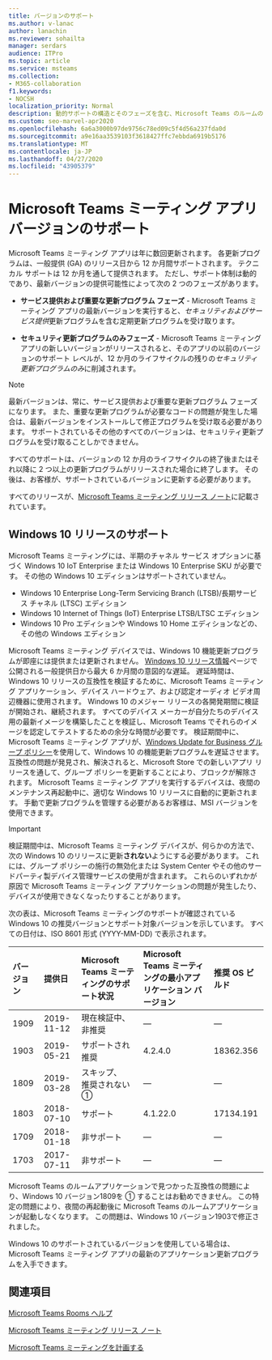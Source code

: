 ```yaml
---
title: バージョンのサポート
ms.author: v-lanac
author: lanachin
ms.reviewer: sohailta
manager: serdars
audience: ITPro
ms.topic: article
ms.service: msteams
ms.collection:
- M365-collaboration
f1.keywords:
- NOCSH
localization_priority: Normal
description: 動的サポートの構造とそのフェーズを含む、Microsoft Teams のルームのライフサイクルのサポートについて説明します。
ms.custom: seo-marvel-apr2020
ms.openlocfilehash: 6a6a3000b97de9756c78ed09c5f4d56a237fda0d
ms.sourcegitcommit: a9e16aa3539103f3618427ffc7ebbda6919b5176
ms.translationtype: MT
ms.contentlocale: ja-JP
ms.lasthandoff: 04/27/2020
ms.locfileid: "43905379"
---
```

# <a name="microsoft-teams-rooms-app-version-support"></a>Microsoft Teams ミーティング アプリ バージョンのサポート
 
Microsoft Teams ミーティング アプリは年に数回更新されます。 各更新プログラムは、一般提供 (GA) のリリース日から 12 か月間サポートされます。 テクニカル サポートは 12 か月を通して提供されます。 ただし、サポート体制は動的であり、最新バージョンの提供可能性によって次の 2 つのフェーズがあります。

- **サービス提供および重要な更新プログラム フェーズ** \- Microsoft Teams ミーティング アプリの最新バージョンを実行すると、*セキュリティおよびサービス提供*更新プログラムを含む定期更新プログラムを受け取ります。

- **セキュリティ更新プログラムのみフェーズ** \- Microsoft Teams ミーティング アプリの新しいバージョンがリリースされると、そのアプリの以前のバージョンのサポート レベルが、12 か月のライフサイクルの残りの*セキュリティ更新プログラムのみ*に削減されます。

> [!NOTE]
> 最新バージョンは、常に、サービス提供および重要な更新プログラム フェーズになります。 また、重要な更新プログラムが必要なコードの問題が発生した場合は、最新バージョンをインストールして修正プログラムを受け取る必要があります。 サポートされているその他のすべてのバージョンは、セキュリティ更新プログラムを受け取ることしかできません。

すべてのサポートは、バージョンの 12 か月のライフサイクルの終了後またはそれ以降に 2 つ以上の更新プログラムがリリースされた場合に終了します。 その後は、お客様が、サポートされているバージョンに更新する必要があります。

すべてのリリースが、[Microsoft Teams ミーティング リリース ノート](rooms-release-note.md)に記載されています。

## <a name="windows-10-release-support"></a>Windows 10 リリースのサポート

Microsoft Teams ミーティングには、半期のチャネル サービス オプションに基づく Windows 10 IoT Enterprise または Windows 10 Enterprise SKU が必要です。 その他の Windows 10 エディションはサポートされていません。

- Windows 10 Enterprise Long-Term Servicing Branch (LTSB)/長期サービス チャネル (LTSC) エディション
- Windows 10 Internet of Things (IoT) Enterprise LTSB/LTSC エディション
- Windows 10 Pro エディションや Windows 10 Home エディションなどの、その他の Windows エディション

Microsoft Teams ミーティング デバイスでは、Windows 10 機能更新プログラムが即座には提供または更新されません。 [Windows 10 リリース情報](https://docs.microsoft.com/windows/release-information/)ページで公開される一般提供日から最大 6 か月間の意図的な遅延。 遅延時間は、Windows 10 リリースの互換性を検証するために、Microsoft Teams ミーティング アプリケーション、デバイス ハードウェア、および認定オーディオ ビデオ周辺機器に使用されます。 Windows 10 のメジャー リリースの各開発期間に検証が開始され、継続されます。 すべてのデバイス メーカーが自分たちのデバイス用の最新イメージを構築したことを検証し、Microsoft Teams でそれらのイメージを認定してテストするための余分な時間が必要です。 検証期間中に、Microsoft Teams ミーティング アプリが、[Windows Update for Business グループ ポリシー](https://docs.microsoft.com/windows/deployment/update/waas-manage-updates-wufb)を使用して、Windows 10 の機能更新プログラムを遅延させます。 互換性の問題が発見され、解決されると、Microsoft Store での新しいアプリ リリースを通して、グループ ポリシーを更新することにより、ブロックが解除されます。 Microsoft Teams ミーティング アプリを実行するデバイスは、夜間のメンテナンス再起動中に、適切な Windows 10 リリースに自動的に更新されます。 手動で更新プログラムを管理する必要があるお客様は、MSI バージョンを使用できます。  

> [!IMPORTANT]
> 検証期間中は、Microsoft Teams ミーティング デバイスが、何らかの方法で、次の Windows 10 のリリースに更新**されない**ようにする必要があります。 これには、グループ ポリシーの施行の無効化または System Center やその他のサードパーティ製デバイス管理サービスの使用が含まれます。 これらのいずれかが原因で Microsoft Teams ミーティング アプリケーションの問題が発生したり、デバイスが使用できなくなったりすることがあります。  

次の表は、Microsoft Teams ミーティングのサポートが確認されている Windows 10 の推奨バージョンとサポート対象バージョンを示しています。 すべての日付は、ISO 8601 形式 (YYYY-MM-DD) で表示されます。

|バージョン  |提供日   |Microsoft Teams ミーティングのサポート状況   |Microsoft Teams ミーティングの最小アプリケーション バージョン | 推奨 OS ビルド  |
|:---  |:---       |:---                                  |:---     |:---     |
| 1909 |2019-11-12 |現在検証中、 <br/>非推奨|&#x2014; |&#x2014; |
| 1903 |2019-05-21 |サポートされ <br/>推奨  |4.2.4.0 |18362.356 |
| 1809 |2019-03-28 |スキップ、 <br/>推奨されない &#x2780;|&#x2014; |&#x2014; |
| 1803 |2018-07-10 |サポート                             |4.1.22.0 |17134.191|
| 1709 |2018-01-18 |非サポート                         |&#x2014; |&#x2014; |
| 1703 |2017-07-11 |非サポート                         |&#x2014; |&#x2014; |

Microsoft Teams のルームアプリケーションで見つかった互換性の問題により、Windows 10 バージョン1809を &#x2780; することはお勧めできません。 この特定の問題により、夜間の再起動後に Microsoft Teams のルームアプリケーションが起動しなくなります。 この問題は、Windows 10 バージョン1903で修正されました。  

Windows 10 のサポートされているバージョンを使用している場合は、Microsoft Teams ミーティング アプリの最新のアプリケーション更新プログラムを入手できます。  

## <a name="related-topics"></a>関連項目

[Microsoft Teams Rooms ヘルプ](https://support.office.com/article/Skype-Room-Systems-version-2-help-e667f40e-5aab-40c1-bd68-611fe0002ba2)

[Microsoft Teams ミーティング リリース ノート](rooms-release-note.md)

[Microsoft Teams ミーティングを計画する](rooms-plan.md)
